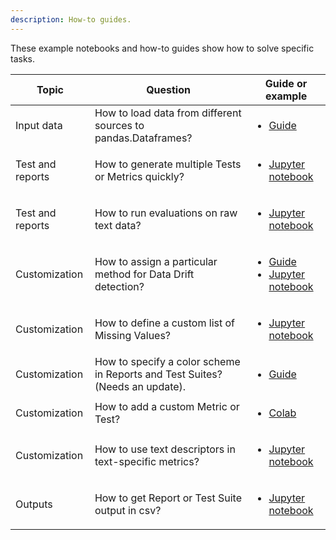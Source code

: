 ```yaml
---
description: How-to guides.
---
```


These example notebooks and how-to guides show how to solve specific tasks. 

Topic | Question| Guide or example 
| --- | --- | --- 
Input data | How to load data from different sources to pandas.Dataframes? | <ul><li>[Guide](../input-data/load-data-to-pandas.md)</li></ul> 
Test and reports | How to generate multiple Tests or Metrics quickly? | <ul><li>[Jupyter notebook](https://github.com/evidentlyai/evidently/blob/main/examples/how_to_questions/how_to_apply_tests_and_metrics_generators.ipynb)</li></ul> 
Test and reports | How to run evaluations on raw text data? | <ul><li>[Jupyter notebook](https://github.com/evidentlyai/evidently/blob/main/examples/how_to_questions/how_to_run_calculations_over_text_data.ipynb)</li></ul> 
Customization | How to assign a particular method for Data Drift detection?|<ul><li>[Guide](../customization/options-for-statistical-tests.md)</li><li> [Jupyter notebook](https://github.com/evidentlyai/evidently/blob/main/examples/how_to_questions/how_to_specify_stattest_for_a_testsuite.ipynb)</li></ul> 
Customization | How to define a custom list of Missing Values?|<ul><li>[Jupyter notebook](https://github.com/evidentlyai/evidently/blob/main/examples/how_to_questions/how_to_run_tests_with_different_missing_values.ipynb)</li></ul> 
Customization | How to specify a color scheme in Reports and Test Suites? (Needs an update). |<ul><li>[Guide](../customization/options-for-color-schema.md)</li></ul>  
Customization | How to add a custom Metric or Test? | <ul><li>[Colab](https://colab.research.google.com/drive/1kZ6RlbKfDiEoRkULnfPh_MbUPscB_iP_?usp=sharing)</li></ul> 
Customization | How to use text descriptors in text-specific metrics? | <ul><li>[Jupyter notebook](https://github.com/evidentlyai/evidently/blob/main/examples/how_to_questions/how_to_use_text_descriptors_in_text_specific_metrics.ipynb)</li></ul>  
Outputs | How to get Report or Test Suite output in csv? | <ul><li>[Jupyter notebook](https://github.com/evidentlyai/evidently/blob/main/examples/how_to_questions/how_to_get_report_results_in_csv.ipynb )</li></ul> 
